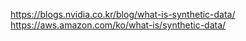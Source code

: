 https://blogs.nvidia.co.kr/blog/what-is-synthetic-data/
https://aws.amazon.com/ko/what-is/synthetic-data/